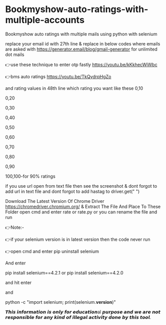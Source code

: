 # Bookmyshow-auto-ratings-with-multiple-accounts
Bookmyshow auto ratings with multiple mails using python with selenium

replace your email id with 27th line & replace in below codes where emails are asked with 
https://generator.email/blog/gmail-generator for unlimited dot mails 

👉use these technique to enter otp fastly
https://youtu.be/kKkhecWiWbc

👉bms auto ratings
https://youtu.be/TkQydrpHgZo

and rating values in 48th line which rating you want like these
0,10

0,20

0,30

0,40

0,50

0,60

0,70

0,80

0,90

100,100-for 90% ratings

if you use url open from text file then see the screenshot & dont forgot to add url in text file and dont forgot to add hastag to driver.get("   ") 

Download The Latest Version Of Chrome Driver https://chromedriver.chromium.org/ & Extract The File And Place To These Folder open cmd and enter rate or rate.py or you can rename the file and run

👉Note:-

👉if your selenium version is in latest version then 
the code never run 

👉open cmd and enter pip uninstall selenium

And enter 

pip install selenium==4.2.1
or
pip install selenium==4.2.0

and hit enter 

and 

python -c "import selenium; print(selenium.__version__)"
<to check the current version of selenium>

𝙏𝙝𝙞𝙨 𝙞𝙣𝙛𝙤𝙧𝙢𝙖𝙩𝙞𝙤𝙣 𝙞𝙨 𝙤𝙣𝙡𝙮 𝙛𝙤𝙧 𝙚𝙙𝙪𝙘𝙖𝙩𝙞𝙤𝙣al 𝙥𝙪𝙧𝙥𝙤𝙨𝙚 𝙖𝙣𝙙 𝙬𝙚 𝙖𝙧𝙚 𝙣𝙤𝙩 𝙧𝙚𝙨𝙥𝙤𝙣𝙨𝙞𝙗𝙡𝙚 𝙛𝙤𝙧 𝙖𝙣𝙮 𝙠𝙞𝙣𝙙 𝙤𝙛 𝙞𝙡𝙡𝙚𝙜𝙖𝙡 𝙖𝙘𝙩𝙞𝙫𝙞𝙩𝙮 𝙙𝙤𝙣𝙚 𝙗𝙮 𝙩𝙝𝙞𝙨 𝙩𝙤𝙤𝙡.

